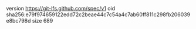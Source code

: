 version https://git-lfs.github.com/spec/v1
oid sha256:e79f974659122edd72c2beae44c7c54a4c7ab60ff811c298fb206039e8bc798d
size 689
